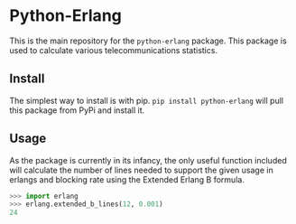 Python-Erlang
=============

This is the main repository for the `python-erlang` package. This package is
used to calculate various telecommunications statistics.

Install
-------

The simplest way to install is with pip. `pip install python-erlang` will
pull this package from PyPi and install it.

Usage
-----

As the package is currently in its infancy, the only useful function included
will calculate the number of lines needed to support the given usage in erlangs
and blocking rate using the Extended Erlang B formula.

```python
>>> import erlang
>>> erlang.extended_b_lines(12, 0.001)
24
```
